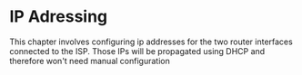 # IP Adressing #
This chapter involves configuring ip addresses for the two router interfaces connected to the ISP. Those IPs will be propagated using DHCP and therefore won't need manual configuration
